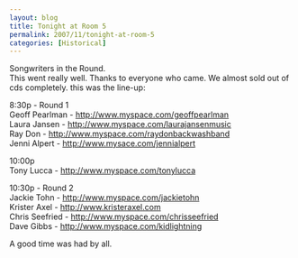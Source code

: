 ```yaml
---
layout: blog
title: Tonight at Room 5
permalink: 2007/11/tonight-at-room-5
categories: [Historical]
---
```


<p>Songwriters in the Round.<br />
This went really well. Thanks to everyone who came. We almost sold out of cds completely. this was the line-up: </p>
<p>8:30p - Round 1<br />
Geoff Pearlman - <a href="http://www.myspace.com/geoffpearlman" title="http://www.myspace.com/geoffpearlman">http://www.myspace.com/geoffpearlman</a><br />
Laura Jansen - <a href="http://www.myspace.com/laurajansenmusic" title="http://www.myspace.com/laurajansenmusic">http://www.myspace.com/laurajansenmusic</a><br />
Ray Don - <a href="http://www.myspace.com/raydonbackwashband" title="http://www.myspace.com/raydonbackwashband">http://www.myspace.com/raydonbackwashband</a><br />
Jenni Alpert - <a href="http://www.mysace.com/jennialpert" title="http://www.mysace.com/jennialpert">http://www.mysace.com/jennialpert</a></p>
<p>10:00p<br />
Tony Lucca - <a href="http://www.myspace.com/tonylucca" title="http://www.myspace.com/tonylucca">http://www.myspace.com/tonylucca</a></p>
<p>10:30p - Round 2<br />
Jackie Tohn - <a href="http://www.myspace.com/jackietohn" title="http://www.myspace.com/jackietohn">http://www.myspace.com/jackietohn</a><br />
Krister Axel - <a href="http://www.kristeraxel.com" title="hhttp://www.kristeraxel.com">http://www.kristeraxel.com</a><br />
Chris Seefried - <a href="http://www.myspace.com/chrisseefried" title="http://www.myspace.com/chrisseefried">http://www.myspace.com/chrisseefried</a><br />
Dave Gibbs - <a href="http://www.myspace.com/kidlightning" title="http://www.myspace.com/kidlightning">http://www.myspace.com/kidlightning</a></p>
<p>A good time was had by all.</p>
